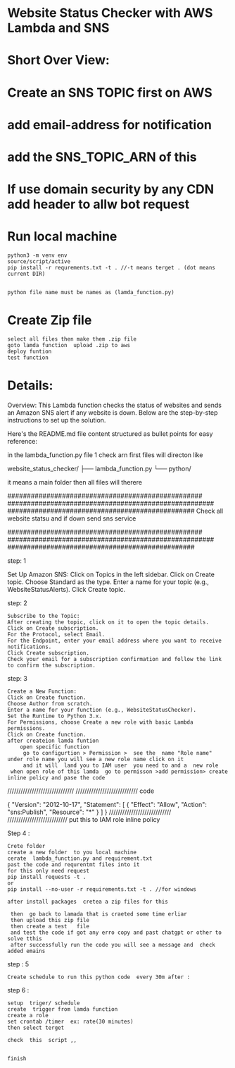 
# Website Status Checker with AWS Lambda and SNS

# Short Over View:
   # Create an SNS TOPIC first on AWS 
# add email-address for notification
# add the SNS_TOPIC_ARN of this

# If use domain security by any CDN add header to allw bot request

# Run local machine
    python3 -m venv env
    source/script/active
    pip install -r requrements.txt -t . //-t means terget . (dot means current DIR)


    python file name must be names as (lamda_function.py)

# Create Zip file
    select all files then make them .zip file
    goto lamda function  upload .zip to aws 
    deploy funtion
    test function 
    



# Details: 

Overview:
This Lambda function checks the status of websites and sends an Amazon SNS alert if any website is down. Below are the step-by-step instructions to set up the solution.


Here's the README.md file content structured as bullet points for easy reference:






in the  lambda_function.py file 
1 check  arn first 
 files  will  directon like 


 website_status_checker/
├── lambda_function.py
└── python/

it means a main folder then all files will therere 

##################################################
#####################################################
################################################
Check all website statsu and if down  send sns service 


##################################################
#####################################################
################################################



step: 1 

   Set Up Amazon SNS:
   Click on Topics in the left sidebar.
   Click on Create topic.
   Choose Standard as the type.
   Enter a name for your topic (e.g., WebsiteStatusAlerts).
   Click Create topic.   

step: 2

    Subscribe to the Topic:
    After creating the topic, click on it to open the topic details.
    Click on Create subscription.
    For the Protocol, select Email.
    For the Endpoint, enter your email address where you want to receive notifications.
    Click Create subscription.
    Check your email for a subscription confirmation and follow the link to confirm the subscription.


step: 3

    Create a New Function:
    Click on Create function.
    Choose Author from scratch.
    Enter a name for your function (e.g., WebsiteStatusChecker).
    Set the Runtime to Python 3.x.
    For Permissions, choose Create a new role with basic Lambda permissions.
    Click on Create function.
    after createion lamda funtion
        open specific function
         go to configurtion > Permission >  see the  name "Role name" under role name you will see a new role name click on it 
         and it will  land you to IAM user  you need to and a  new role 
     when open role of this lamda  go to permisson >add permission> create inline policy and pase the code 


//////////////////////////////
////////////////////////////
code

  {
   "Version": "2012-10-17",
   "Statement": [
     {
      "Effect": "Allow",
      "Action": "sns:Publish",
      "Resource": "*"
    }
  ]
}
////////////////////////////
///////////////////////////
put this to  IAM role inline policy


Step 4 :

    Crete folder
    create a new folder  to you local machine 
    cerate  lambda_function.py and requirement.txt 
    past the code and requrentmt files into it 
    for this only need request  
    pip install requests -t .
    or 
    pip install --no-user -r requirements.txt -t . //for windows

    after install packages  cretea a zip files for this 

     then  go back to lamada that is craeted some time erliar 
     then upload this zip file 
     then create a test   file 
     and test the code if got any erro copy and past chatgpt or other to solve tthis 
     after successfully run the code you will see a message and  check added emains 


step : 5

    Create schedule to run this python code  every 30m after : 

step 6 :
 
    setup  triger/ schedule 
    create  trigger from lamda function
    create a role 
    set crontab /timer  ex: rate(30 minutes) 
    then select terget  

    check  this  script ,,


    finish




